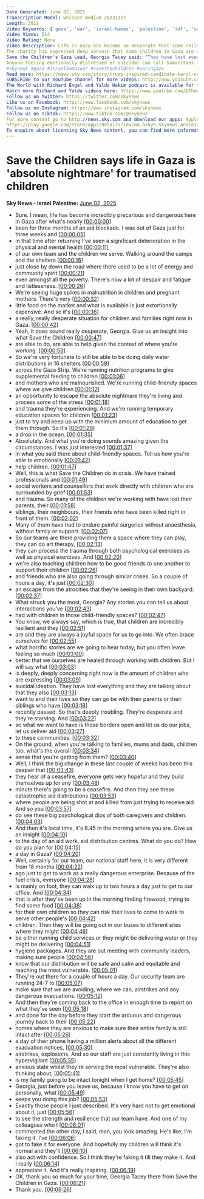 ```yaml
---
Date Generated: June 02, 2025
Transcription Model: whisper medium 20231117
Length: 391s
Video Keywords: ['gaza', 'war', 'israel-hamas', 'palestine', 'idf', 'save the children', 'charity', 'humanitarian aid', 'malnutition', 'starvation', 'trauma', 'sky news', 'georgia tacey', 'leah boleto']
Video Views: 514
Video Rating: None
Video Description: Life in Gaza has become so desperate that some children, who have lost everything, are expressing suicidal ideation, according to Save the Children's Gaza Lead.
The charity has expressed deep concern that some children in Gaza are so traumatised by the war and grief of losing family that they don't want to live anymore. 
Save the Children's Gaza Lead, Georgia Tacey said: "They have lost everything and they are talking about that they also want to end their lives so they can go and be with their parents or siblings who have recently passed."
Anyone feeling emotionally distressed or suicidal can call Samaritans for help on 116 123 or email jo@samaritans.org in the UK. In the US, call the Samaritans branch in your area or 1 (800) 273-TALK.
#skynews #gaza #israelhamaswar #savethechildren #waringaza 
Read more: https://news.sky.com/story/trump-inspired-candidate-karol-nawrocki-wins-polands-presidential-election-13378011
SUBSCRIBE to our YouTube channel for more videos: http://www.youtube.com/skynews
The World with Richard Engel and Yalda Hakim podcast is available for free here: https://podfollow.com/the-world-with-richard-and-yalda
Watch more Richard and Yalda videos here: https://www.youtube.com/@TheWorldwithRichardandYalda
Follow us on Twitter: https://twitter.com/skynews
Like us on Facebook: https://www.facebook.com/skynews
Follow us on Instagram: https://www.instagram.com/skynews
Follow us on TikTok: https://www.tiktok.com/@skynews
For more content go to http://news.sky.com and download our apps: Apple https://itunes.apple.com/gb/app/sky-news/id316391924?mt=8 Android
https://play.google.com/store/apps/details?id=com.bskyb.skynews.android&hl=en_GB 
To enquire about licensing Sky News content, you can find more information here: https://news.sky.com/info/library-sales
---
```


# Save the Children says life in Gaza is 'absolute nightmare' for traumatised children
**Sky News - Israel Palestine:** [June 02, 2025](https://www.youtube.com/watch?v=xTQbXnJ_qS4)
*  Sure. I mean, life has become incredibly precarious and dangerous here in Gaza after what's nearly [[00:00:00](https://www.youtube.com/watch?v=xTQbXnJ_qS4&t=0.0s)]
*  been for three months of an aid blockade. I was out of Gaza just for three weeks and [[00:00:05](https://www.youtube.com/watch?v=xTQbXnJ_qS4&t=5.72s)]
*  in that time after returning I've seen a significant deterioration in the physical and mental health [[00:00:11](https://www.youtube.com/watch?v=xTQbXnJ_qS4&t=11.040000000000001s)]
*  of our own team and the children we serve. Walking around the camps and the shelters [[00:00:16](https://www.youtube.com/watch?v=xTQbXnJ_qS4&t=16.2s)]
*  just close by down the road where there used to be a lot of energy and community spirit [[00:00:21](https://www.youtube.com/watch?v=xTQbXnJ_qS4&t=21.56s)]
*  even amongst all the poverty. There's now a lot of despair and fatigue and listlessness. [[00:00:26](https://www.youtube.com/watch?v=xTQbXnJ_qS4&t=26.52s)]
*  We're seeing huge spikes in malnutrition in children and pregnant mothers. There's very [[00:00:32](https://www.youtube.com/watch?v=xTQbXnJ_qS4&t=32.2s)]
*  little food on the market and what is available is just extortionally expensive. And so it's [[00:00:36](https://www.youtube.com/watch?v=xTQbXnJ_qS4&t=36.8s)]
*  a really, really desperate situation for children and families right now in Gaza. [[00:00:42](https://www.youtube.com/watch?v=xTQbXnJ_qS4&t=42.84s)]
*  Yeah, it does sound really desperate, Georgia. Give us an insight into what Save the Children [[00:00:47](https://www.youtube.com/watch?v=xTQbXnJ_qS4&t=47.4s)]
*  are able to do, are able to help given the context of where you're working. [[00:00:53](https://www.youtube.com/watch?v=xTQbXnJ_qS4&t=53.48s)]
*  So we're very fortunate to still be able to be doing daily water distributions in 16 shelters [[00:00:59](https://www.youtube.com/watch?v=xTQbXnJ_qS4&t=59.48s)]
*  across the Gaza Strip. We're running nutrition programs to give supplemental feeding to children [[00:01:06](https://www.youtube.com/watch?v=xTQbXnJ_qS4&t=66.8s)]
*  and mothers who are malnourished. We're running child-friendly spaces where we give children [[00:01:12](https://www.youtube.com/watch?v=xTQbXnJ_qS4&t=72.44s)]
*  an opportunity to escape the absolute nightmare they're living and process some of the stress [[00:01:18](https://www.youtube.com/watch?v=xTQbXnJ_qS4&t=78.12s)]
*  and trauma they're experiencing. And we're running temporary education spaces for children [[00:01:23](https://www.youtube.com/watch?v=xTQbXnJ_qS4&t=83.60000000000001s)]
*  just to try and keep up with the minimum amount of education to get them through. So it's [[00:01:29](https://www.youtube.com/watch?v=xTQbXnJ_qS4&t=89.0s)]
*  a drop in the ocean. [[00:01:35](https://www.youtube.com/watch?v=xTQbXnJ_qS4&t=95.24000000000001s)]
*  Absolutely. And what you're doing sounds amazing given the circumstances. I was just interested [[00:01:37](https://www.youtube.com/watch?v=xTQbXnJ_qS4&t=97.0s)]
*  in what you said there about child-friendly spaces. Tell us how you're able to emotionally [[00:01:42](https://www.youtube.com/watch?v=xTQbXnJ_qS4&t=102.32000000000001s)]
*  help children. [[00:01:47](https://www.youtube.com/watch?v=xTQbXnJ_qS4&t=107.02s)]
*  Well, this is what Save the Children do in crisis. We have trained professionals and [[00:01:49](https://www.youtube.com/watch?v=xTQbXnJ_qS4&t=109.7s)]
*  social workers and counsellors that work directly with children who are surrounded by grief [[00:01:53](https://www.youtube.com/watch?v=xTQbXnJ_qS4&t=113.14s)]
*  and trauma. So many of the children we're working with have lost their parents, their [[00:01:58](https://www.youtube.com/watch?v=xTQbXnJ_qS4&t=118.66s)]
*  siblings, their neighbours, their friends who have been killed right in front of them. [[00:02:02](https://www.youtube.com/watch?v=xTQbXnJ_qS4&t=122.94s)]
*  Many of them have had to endure painful surgeries without anaesthesia, without family or support. [[00:02:07](https://www.youtube.com/watch?v=xTQbXnJ_qS4&t=127.06s)]
*  So our teams are there providing them a space where they can play, they can do art therapy, [[00:02:13](https://www.youtube.com/watch?v=xTQbXnJ_qS4&t=133.58s)]
*  they can process the trauma through both psychological exercises as well as physical exercises. And [[00:02:20](https://www.youtube.com/watch?v=xTQbXnJ_qS4&t=140.06s)]
*  we're also teaching children how to be good friends to one another to support their children [[00:02:26](https://www.youtube.com/watch?v=xTQbXnJ_qS4&t=146.86s)]
*  and friends who are also going through similar crises. So a couple of hours a day, it's just [[00:02:30](https://www.youtube.com/watch?v=xTQbXnJ_qS4&t=150.98000000000002s)]
*  an escape from the atrocities that they're seeing in their own backyard. [[00:02:37](https://www.youtube.com/watch?v=xTQbXnJ_qS4&t=157.34s)]
*  What struck you the most, Georgia? Any stories you can tell us about interactions you've [[00:02:43](https://www.youtube.com/watch?v=xTQbXnJ_qS4&t=163.42s)]
*  had with children in those child-friendly spaces? [[00:02:47](https://www.youtube.com/watch?v=xTQbXnJ_qS4&t=167.66s)]
*  You know, we always say, which is true, that children are incredibly resilient and they [[00:02:51](https://www.youtube.com/watch?v=xTQbXnJ_qS4&t=171.34s)]
*  are and they are always a joyful space for us to go into. We often brace ourselves for [[00:02:55](https://www.youtube.com/watch?v=xTQbXnJ_qS4&t=175.1s)]
*  what horrific stories are we going to hear today, but you often leave feeling so much [[00:03:00](https://www.youtube.com/watch?v=xTQbXnJ_qS4&t=180.38s)]
*  better that we ourselves are healed through working with children. But I will say what [[00:03:03](https://www.youtube.com/watch?v=xTQbXnJ_qS4&t=183.98s)]
*  is deeply, deeply concerning right now is the amount of children who are expressing [[00:03:09](https://www.youtube.com/watch?v=xTQbXnJ_qS4&t=189.78s)]
*  suicidal ideation. They have lost everything and they are talking about that they also [[00:03:13](https://www.youtube.com/watch?v=xTQbXnJ_qS4&t=193.94s)]
*  want to end their lives so they can go be with their parents or their siblings who have [[00:03:18](https://www.youtube.com/watch?v=xTQbXnJ_qS4&t=198.82s)]
*  recently passed. So that's deeply troubling. They're desperate and they're starving. And [[00:03:22](https://www.youtube.com/watch?v=xTQbXnJ_qS4&t=202.22s)]
*  so what we want to have is those borders open and let us do our jobs, let us deliver aid [[00:03:27](https://www.youtube.com/watch?v=xTQbXnJ_qS4&t=207.54000000000002s)]
*  to these communities. [[00:03:32](https://www.youtube.com/watch?v=xTQbXnJ_qS4&t=212.34s)]
*  On the ground, when you're talking to families, mums and dads, children too, what's the overall [[00:03:34](https://www.youtube.com/watch?v=xTQbXnJ_qS4&t=214.54s)]
*  sense that you're getting from them? [[00:03:40](https://www.youtube.com/watch?v=xTQbXnJ_qS4&t=220.38s)]
*  Well, I think the big change in these last couple of weeks has been this despair that [[00:03:43](https://www.youtube.com/watch?v=xTQbXnJ_qS4&t=223.34s)]
*  they hear of a ceasefire, everyone gets very hopeful and they build themselves up for any [[00:03:48](https://www.youtube.com/watch?v=xTQbXnJ_qS4&t=228.57999999999998s)]
*  minute there's going to be a ceasefire. And then they see these catastrophic aid distributions [[00:03:53](https://www.youtube.com/watch?v=xTQbXnJ_qS4&t=233.45999999999998s)]
*  where people are being shot at and killed from just trying to receive aid. And so you [[00:03:57](https://www.youtube.com/watch?v=xTQbXnJ_qS4&t=237.85999999999999s)]
*  do see these big psychological dips of both caregivers and children. [[00:04:03](https://www.youtube.com/watch?v=xTQbXnJ_qS4&t=243.38s)]
*  And then it's local time, it's 8.45 in the morning where you are. Give us an insight [[00:04:10](https://www.youtube.com/watch?v=xTQbXnJ_qS4&t=250.18s)]
*  to the day of an aid work, aid distribution centres. What do you do? How do you plan for [[00:04:15](https://www.youtube.com/watch?v=xTQbXnJ_qS4&t=255.26s)]
*  a day in Gaza? [[00:04:20](https://www.youtube.com/watch?v=xTQbXnJ_qS4&t=260.98s)]
*  Well, certainly for our team, our national staff here, it is very different from 18 months [[00:04:22](https://www.youtube.com/watch?v=xTQbXnJ_qS4&t=262.46s)]
*  ago just to get to work as a really dangerous enterprise. Because of the fuel crisis, everyone [[00:04:28](https://www.youtube.com/watch?v=xTQbXnJ_qS4&t=268.14s)]
*  is mainly on foot, they can walk up to two hours a day just to get to our office. And [[00:04:34](https://www.youtube.com/watch?v=xTQbXnJ_qS4&t=274.09999999999997s)]
*  that is after they've been up in the morning finding firewood, trying to find some food [[00:04:38](https://www.youtube.com/watch?v=xTQbXnJ_qS4&t=278.38s)]
*  for their own children so they can risk their lives to come to work to serve other people's [[00:04:42](https://www.youtube.com/watch?v=xTQbXnJ_qS4&t=282.53999999999996s)]
*  children. Then they will be going out in our buses to different sites where they might [[00:04:46](https://www.youtube.com/watch?v=xTQbXnJ_qS4&t=286.78s)]
*  be either running child services or they might be delivering water or they might be delivering [[00:04:51](https://www.youtube.com/watch?v=xTQbXnJ_qS4&t=291.62s)]
*  hygiene packages. And they are out meeting with community leaders, making sure people [[00:04:56](https://www.youtube.com/watch?v=xTQbXnJ_qS4&t=296.34000000000003s)]
*  know that our distribution will be safe and calm and equitable and reaching the most vulnerable. [[00:05:01](https://www.youtube.com/watch?v=xTQbXnJ_qS4&t=301.54s)]
*  They're out there for a couple of hours a day. Our security team are running 24-7 to [[00:05:07](https://www.youtube.com/watch?v=xTQbXnJ_qS4&t=307.58s)]
*  make sure that we are avoiding, where we can, airstrikes and any dangerous evacuations. [[00:05:12](https://www.youtube.com/watch?v=xTQbXnJ_qS4&t=312.58s)]
*  And then they're coming back to the office in enough time to report on what they've seen [[00:05:18](https://www.youtube.com/watch?v=xTQbXnJ_qS4&t=318.12s)]
*  and done for the day before they start the arduous and dangerous journey back to their [[00:05:22](https://www.youtube.com/watch?v=xTQbXnJ_qS4&t=322.22s)]
*  homes where they are anxious to make sure their entire family is still intact after [[00:05:26](https://www.youtube.com/watch?v=xTQbXnJ_qS4&t=326.18s)]
*  a day of their phone having a million alerts about all the different evacuation notices, [[00:05:30](https://www.youtube.com/watch?v=xTQbXnJ_qS4&t=330.86s)]
*  airstrikes, explosions. And so our staff are just constantly living in this hypervigilant [[00:05:35](https://www.youtube.com/watch?v=xTQbXnJ_qS4&t=335.58000000000004s)]
*  anxious state whilst they're serving the most vulnerable. They're also thinking about, [[00:05:41](https://www.youtube.com/watch?v=xTQbXnJ_qS4&t=341.06s)]
*  is my family going to be intact tonight when I get home? [[00:05:45](https://www.youtube.com/watch?v=xTQbXnJ_qS4&t=345.90000000000003s)]
*  Georgia, just before you leave us, because I know you have to get on personally, what [[00:05:49](https://www.youtube.com/watch?v=xTQbXnJ_qS4&t=349.3s)]
*  keeps you doing this job? [[00:05:53](https://www.youtube.com/watch?v=xTQbXnJ_qS4&t=353.21999999999997s)]
*  Exactly those people I just described. It's very hard not to get emotional about it, just [[00:05:56](https://www.youtube.com/watch?v=xTQbXnJ_qS4&t=356.38s)]
*  to see the strength and resilience that our team have. And one of my colleagues who I [[00:06:01](https://www.youtube.com/watch?v=xTQbXnJ_qS4&t=361.18s)]
*  commented the other day, I said, man, you look amazing. He's like, I'm faking it. I've [[00:06:06](https://www.youtube.com/watch?v=xTQbXnJ_qS4&t=366.26s)]
*  got to fake it for everyone. And hopefully my children will think it's normal and they'll [[00:06:10](https://www.youtube.com/watch?v=xTQbXnJ_qS4&t=370.18s)]
*  also act with confidence. So I think they're faking it till they make it. And I really [[00:06:14](https://www.youtube.com/watch?v=xTQbXnJ_qS4&t=374.9s)]
*  appreciate it. And it's really inspiring. [[00:06:19](https://www.youtube.com/watch?v=xTQbXnJ_qS4&t=379.05999999999995s)]
*  OK, thank you so much for your time, Georgia Tacey there from Save the Children in Gaza. [[00:06:21](https://www.youtube.com/watch?v=xTQbXnJ_qS4&t=381.9s)]
*  Thank you. [[00:06:26](https://www.youtube.com/watch?v=xTQbXnJ_qS4&t=386.97999999999996s)]
